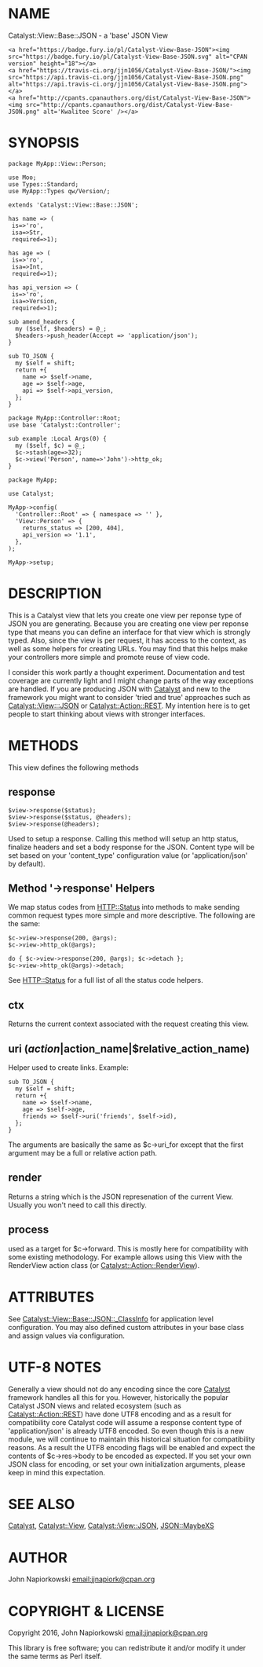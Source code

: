 # NAME

Catalyst::View::Base::JSON - a 'base' JSON View 

<div>

    <a href="https://badge.fury.io/pl/Catalyst-View-Base-JSON"><img src="https://badge.fury.io/pl/Catalyst-View-Base-JSON.svg" alt="CPAN version" height="18"></a>
    <a href="https://travis-ci.org/jjn1056/Catalyst-View-Base-JSON/"><img src="https://api.travis-ci.org/jjn1056/Catalyst-View-Base-JSON.png" alt="https://api.travis-ci.org/jjn1056/Catalyst-View-Base-JSON.png"></a>
    <a href="http://cpants.cpanauthors.org/dist/Catalyst-View-Base-JSON"><img src="http://cpants.cpanauthors.org/dist/Catalyst-View-Base-JSON.png" alt='Kwalitee Score' /></a>
</div>

# SYNOPSIS

    package MyApp::View::Person;

    use Moo;
    use Types::Standard;
    use MyApp::Types qw/Version/;

    extends 'Catalyst::View::Base::JSON';

    has name => (
     is=>'ro',
     isa=>Str,
     required=>1);

    has age => (
     is=>'ro',
     isa=>Int,
     required=>1);

    has api_version => (
     is=>'ro',
     isa=>Version,
     required=>1);

    sub amend_headers {
      my ($self, $headers) = @_;
      $headers->push_header(Accept => 'application/json');
    }

    sub TO_JSON {
      my $self = shift;
      return +{
        name => $self->name,
        age => $self->age,
        api => $self->api_version,
      };
    }

    package MyApp::Controller::Root;
    use base 'Catalyst::Controller';

    sub example :Local Args(0) {
      my ($self, $c) = @_;
      $c->stash(age=>32);
      $c->view('Person', name=>'John')->http_ok;
    }

    package MyApp;
    
    use Catalyst;

    MyApp->config(
      'Controller::Root' => { namespace => '' },
      'View::Person' => {
        returns_status => [200, 404],
        api_version => '1.1',
      },
    );

    MyApp->setup;

# DESCRIPTION

This is a Catalyst view that lets you create one view per reponse type of JSON
you are generating.  Because you are creating one view per reponse type that means
you can define an interface for that view which is strongly typed.  Also, since
the view is per request, it has access to the context, as well as some helpers
for creating URLs.  You may find that this helps make your controllers more
simple and promote reuse of view code.

I consider this work partly a thought experiment.  Documentation and test coverage
are currently light and I might change parts of the way exceptions are handled.  If
you are producing JSON with [Catalyst](https://metacpan.org/pod/Catalyst) and new to the framework you might want to
consider 'tried and true' approaches such as [Catalyst::View:::JSON](https://metacpan.org/pod/Catalyst::View:::JSON) or
[Catalyst::Action::REST](https://metacpan.org/pod/Catalyst::Action::REST).  My intention here is to get people to start thinking
about views with stronger interfaces.

# METHODS

This view defines the following methods

## response

    $view->response($status);
    $view->response($status, @headers);
    $view->response(@headers);

Used to setup a response.  Calling this method will setup an http status, finalize
headers and set a body response for the JSON.  Content type will be set based on
your 'content\_type' configuration value (or 'application/json' by default).

## Method '->response' Helpers

We map status codes from [HTTP::Status](https://metacpan.org/pod/HTTP::Status) into methods to make sending common
request types more simple and more descriptive.  The following are the same:

    $c->view->response(200, @args);
    $c->view->http_ok(@args);

    do { $c->view->response(200, @args); $c->detach };
    $c->view->http_ok(@args)->detach;

See [HTTP::Status](https://metacpan.org/pod/HTTP::Status) for a full list of all the status code helpers.

## ctx

Returns the current context associated with the request creating this view.

## uri ($action|$action\_name|$relative\_action\_name)

Helper used to create links.  Example:

    sub TO_JSON {
      my $self = shift;
      return +{
        name => $self->name,
        age => $self->age,
        friends => $self->uri('friends', $self->id),
      };
    }

The arguments are basically the same as $c->uri\_for except that the first argument
may be a full or relative action path.

## render

Returns a string which is the JSON represenation of the current View.  Usually you
won't need to call this directly.

## process

used as a target for $c->forward.  This is mostly here for compatibility with some
existing methodology.  For example allows using this View with the RenderView action
class (or [Catalyst::Action::RenderView](https://metacpan.org/pod/Catalyst::Action::RenderView)).

# ATTRIBUTES

See [Catalyst::View::Base::JSON::\_ClassInfo](https://metacpan.org/pod/Catalyst::View::Base::JSON::_ClassInfo) for application level configuration.
You may also defined custom attributes in your base class and assign values via
configuration.

# UTF-8 NOTES

Generally a view should not do any encoding since the core [Catalyst](https://metacpan.org/pod/Catalyst)
framework handles all this for you.  However, historically the popular
Catalyst JSON views and related ecosystem (such as [Catalyst::Action::REST](https://metacpan.org/pod/Catalyst::Action::REST))
have done UTF8 encoding and as a result for compatibility core Catalyst code
will assume a response content type of 'application/json' is already UTF8 
encoded.  So even though this is a new module, we will continue to maintain this
historical situation for compatibility reasons.  As a result the UTF8 encoding
flags will be enabled and expect the contents of $c->res->body to be encoded
as expected.  If you set your own JSON class for encoding, or set your own
initialization arguments, please keep in mind this expectation.

# SEE ALSO

[Catalyst](https://metacpan.org/pod/Catalyst), [Catalyst::View](https://metacpan.org/pod/Catalyst::View), [Catalyst::View::JSON](https://metacpan.org/pod/Catalyst::View::JSON),
[JSON::MaybeXS](https://metacpan.org/pod/JSON::MaybeXS)

# AUTHOR

John Napiorkowski [email:jjnapiork@cpan.org](email:jjnapiork@cpan.org)

# COPYRIGHT & LICENSE

Copyright 2016, John Napiorkowski [email:jjnapiork@cpan.org](email:jjnapiork@cpan.org)

This library is free software; you can redistribute it and/or modify it under
the same terms as Perl itself.
